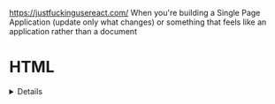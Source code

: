 https://justfuckingusereact.com/
When you're building a Single Page Application (update only what changes) or something that feels like an application rather than a document

# HTML
<details> <dialog> mailto link

# State management isn't a luxury, it's a fucking necessity

# COMPONENTS
<!-- - Remember when you copied and pasted that same navigation bar HTML into 30 different pages -->
<!--   then had to update it in 30 different places because the client wanted a new fucking link? -->
<!--   Yeah, fucking brilliant. You probably felt like a goddamn genius -->
- Frameworks like React force you to think in terms of reusable, encapsulated components
  Build a button once, style it once, add its logic once, and then reuse that beautiful bastard everywhere
  Change it in one place, and it updates everywhere. This isn't just convenience; it's fucking sanity at scale

# Just use semantic HTML - Web Dev 101
https://www.chillybin.co/would-you-like-another-bowl-of-div-soup/
- Real accessibility for complex widgets means meticulous ARIA attributes robust focus management, and proper keyboard navigation
- Frameworks let you build an accessible component once, nail all that shit, and then reuse it

# Terms
tree-shaking
code-splitting: only load the JS you need, not the whole goddamn phonebook
lazy-loading
State propagation
